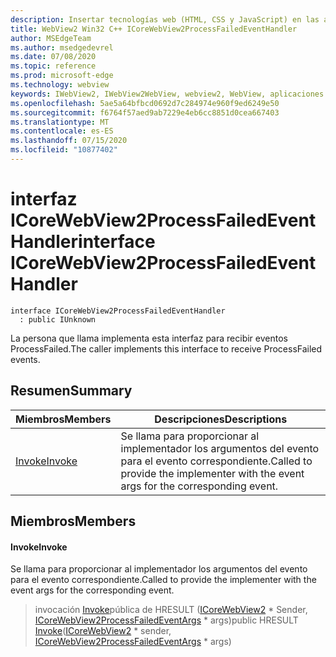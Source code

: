 ```yaml
---
description: Insertar tecnologías web (HTML, CSS y JavaScript) en las aplicaciones nativas con el control Microsoft Edge WebView2
title: WebView2 Win32 C++ ICoreWebView2ProcessFailedEventHandler
author: MSEdgeTeam
ms.author: msedgedevrel
ms.date: 07/08/2020
ms.topic: reference
ms.prod: microsoft-edge
ms.technology: webview
keywords: IWebView2, IWebView2WebView, webview2, WebView, aplicaciones Win32, Win32, Edge, ICoreWebView2, ICoreWebView2Controller, control de explorador, HTML Edge, ICoreWebView2ProcessFailedEventHandler
ms.openlocfilehash: 5ae5a64bfbcd0692d7c284974e960f9ed6249e50
ms.sourcegitcommit: f6764f57aed9ab7229e4eb6cc8851d0cea667403
ms.translationtype: MT
ms.contentlocale: es-ES
ms.lasthandoff: 07/15/2020
ms.locfileid: "10877402"
---
```

# <span data-ttu-id="1ccb0-104">interfaz ICoreWebView2ProcessFailedEventHandler</span><span class="sxs-lookup"><span data-stu-id="1ccb0-104">interface ICoreWebView2ProcessFailedEventHandler</span></span> 

```
interface ICoreWebView2ProcessFailedEventHandler
  : public IUnknown
```

<span data-ttu-id="1ccb0-105">La persona que llama implementa esta interfaz para recibir eventos ProcessFailed.</span><span class="sxs-lookup"><span data-stu-id="1ccb0-105">The caller implements this interface to receive ProcessFailed events.</span></span>

## <span data-ttu-id="1ccb0-106">Resumen</span><span class="sxs-lookup"><span data-stu-id="1ccb0-106">Summary</span></span>

 <span data-ttu-id="1ccb0-107">Miembros</span><span class="sxs-lookup"><span data-stu-id="1ccb0-107">Members</span></span>                        | <span data-ttu-id="1ccb0-108">Descripciones</span><span class="sxs-lookup"><span data-stu-id="1ccb0-108">Descriptions</span></span>
--------------------------------|---------------------------------------------
[<span data-ttu-id="1ccb0-109">Invoke</span><span class="sxs-lookup"><span data-stu-id="1ccb0-109">Invoke</span></span>](#invoke) | <span data-ttu-id="1ccb0-110">Se llama para proporcionar al implementador los argumentos del evento para el evento correspondiente.</span><span class="sxs-lookup"><span data-stu-id="1ccb0-110">Called to provide the implementer with the event args for the corresponding event.</span></span>

## <span data-ttu-id="1ccb0-111">Miembros</span><span class="sxs-lookup"><span data-stu-id="1ccb0-111">Members</span></span>

#### <span data-ttu-id="1ccb0-112">Invoke</span><span class="sxs-lookup"><span data-stu-id="1ccb0-112">Invoke</span></span> 

<span data-ttu-id="1ccb0-113">Se llama para proporcionar al implementador los argumentos del evento para el evento correspondiente.</span><span class="sxs-lookup"><span data-stu-id="1ccb0-113">Called to provide the implementer with the event args for the corresponding event.</span></span>

> <span data-ttu-id="1ccb0-114">invocación [Invoke](#invoke)pública de HRESULT ([ICoreWebView2](icorewebview2.md) \* Sender, [ICoreWebView2ProcessFailedEventArgs](icorewebview2processfailedeventargs.md) \* args)</span><span class="sxs-lookup"><span data-stu-id="1ccb0-114">public HRESULT [Invoke](#invoke)([ICoreWebView2](icorewebview2.md) \* sender, [ICoreWebView2ProcessFailedEventArgs](icorewebview2processfailedeventargs.md) \* args)</span></span>

